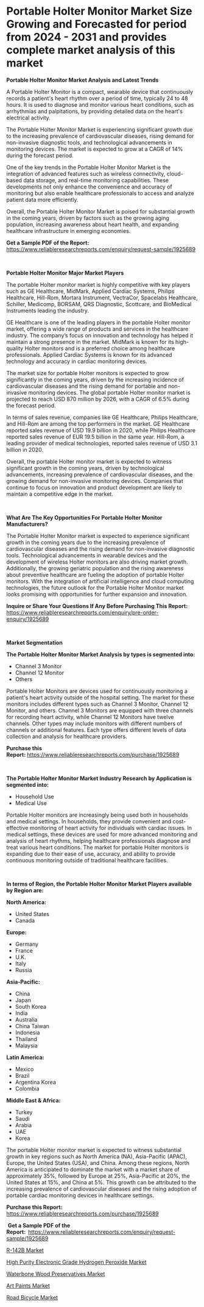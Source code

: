 <p><h1>Portable Holter Monitor Market Size Growing and Forecasted for period from 2024 - 2031 and provides complete market analysis of this market</h1></p><p><strong>Portable Holter Monitor Market Analysis and Latest Trends</strong></p>
<p><p>A Portable Holter Monitor is a compact, wearable device that continuously records a patient's heart rhythm over a period of time, typically 24 to 48 hours. It is used to diagnose and monitor various heart conditions, such as arrhythmias and palpitations, by providing detailed data on the heart's electrical activity.</p><p>The Portable Holter Monitor Market is experiencing significant growth due to the increasing prevalence of cardiovascular diseases, rising demand for non-invasive diagnostic tools, and technological advancements in monitoring devices. The market is expected to grow at a CAGR of 14% during the forecast period.</p><p>One of the key trends in the Portable Holter Monitor Market is the integration of advanced features such as wireless connectivity, cloud-based data storage, and real-time monitoring capabilities. These developments not only enhance the convenience and accuracy of monitoring but also enable healthcare professionals to access and analyze patient data more efficiently.</p><p>Overall, the Portable Holter Monitor Market is poised for substantial growth in the coming years, driven by factors such as the growing aging population, increasing awareness about heart health, and expanding healthcare infrastructure in emerging economies.</p></p>
<p><strong>Get a Sample PDF of the Report:&nbsp;</strong> <a href="https://www.reliableresearchreports.com/enquiry/request-sample/1925689">https://www.reliableresearchreports.com/enquiry/request-sample/1925689</a></p>
<p>&nbsp;</p>
<p><strong>Portable Holter Monitor Major Market Players</strong></p>
<p><p>The portable Holter monitor market is highly competitive with key players such as GE Healthcare, MidMark, Applied Cardiac Systems, Philips Healthcare, Hill-Rom, Mortara Instrument, VectraCor, Spacelabs Healthcare, Schiller, Medicomp, BORSAM, QRS Diagnostic, Scottcare, and BioMedical Instruments leading the industry.</p><p>GE Healthcare is one of the leading players in the portable Holter monitor market, offering a wide range of products and services in the healthcare industry. The company’s focus on innovation and technology has helped it maintain a strong presence in the market. MidMark is known for its high-quality Holter monitors and is a preferred choice among healthcare professionals. Applied Cardiac Systems is known for its advanced technology and accuracy in cardiac monitoring devices.</p><p>The market size for portable Holter monitors is expected to grow significantly in the coming years, driven by the increasing incidence of cardiovascular diseases and the rising demand for portable and non-invasive monitoring devices. The global portable Holter monitor market is projected to reach USD 870 million by 2026, with a CAGR of 6.5% during the forecast period.</p><p>In terms of sales revenue, companies like GE Healthcare, Philips Healthcare, and Hill-Rom are among the top performers in the market. GE Healthcare reported sales revenue of USD 19.9 billion in 2020, while Philips Healthcare reported sales revenue of EUR 19.5 billion in the same year. Hill-Rom, a leading provider of medical technologies, reported sales revenue of USD 3.1 billion in 2020.</p><p>Overall, the portable Holter monitor market is expected to witness significant growth in the coming years, driven by technological advancements, increasing prevalence of cardiovascular diseases, and the growing demand for non-invasive monitoring devices. Companies that continue to focus on innovation and product development are likely to maintain a competitive edge in the market.</p></p>
<p>&nbsp;</p>
<p><strong>What Are The Key Opportunities For Portable Holter Monitor Manufacturers?</strong></p>
<p><p>The Portable Holter Monitor market is expected to experience significant growth in the coming years due to the increasing prevalence of cardiovascular diseases and the rising demand for non-invasive diagnostic tools. Technological advancements in wearable devices and the development of wireless Holter monitors are also driving market growth. Additionally, the growing geriatric population and the rising awareness about preventive healthcare are fueling the adoption of portable Holter monitors. With the integration of artificial intelligence and cloud computing technologies, the future outlook for the Portable Holter Monitor market looks promising with opportunities for further expansion and innovation.</p></p>
<p><strong>Inquire or Share Your Questions If Any Before Purchasing This Report:</strong> <a href="https://www.reliableresearchreports.com/enquiry/pre-order-enquiry/1925689">https://www.reliableresearchreports.com/enquiry/pre-order-enquiry/1925689</a></p>
<p>&nbsp;</p>
<p><strong>Market Segmentation</strong></p>
<p><strong>The Portable Holter Monitor Market Analysis by types is segmented into:</strong></p>
<p><ul><li>Channel 3 Monitor</li><li>Channel 12 Monitor</li><li>Others</li></ul></p>
<p><p>Portable Holter Monitors are devices used for continuously monitoring a patient's heart activity outside of the hospital setting. The market for these monitors includes different types such as Channel 3 Monitor, Channel 12 Monitor, and others. Channel 3 Monitors are equipped with three channels for recording heart activity, while Channel 12 Monitors have twelve channels. Other types may include monitors with different numbers of channels or additional features. Each type offers different levels of data collection and analysis for healthcare providers.</p></p>
<p><strong>Purchase this Report:&nbsp;</strong><a href="https://www.reliableresearchreports.com/purchase/1925689">https://www.reliableresearchreports.com/purchase/1925689</a></p>
<p>&nbsp;</p>
<p><strong>The Portable Holter Monitor Market Industry Research by Application is segmented into:</strong></p>
<p><ul><li>Household Use</li><li>Medical Use</li></ul></p>
<p><p>Portable Holter monitors are increasingly being used both in households and medical settings. In households, they provide convenient and cost-effective monitoring of heart activity for individuals with cardiac issues. In medical settings, these devices are used for more advanced monitoring and analysis of heart rhythms, helping healthcare professionals diagnose and treat various heart conditions. The market for portable Holter monitors is expanding due to their ease of use, accuracy, and ability to provide continuous monitoring outside of traditional healthcare facilities.</p></p>
<p>&nbsp;</p>
<p><strong>In terms of Region, the Portable Holter Monitor Market Players available by Region are:</strong></p>
<p>
    <p> <strong> North America: </strong>
        <ul>
            <li>United States</li>
            <li>Canada</li>
        </ul>
        </p> 
    <p> <strong> Europe: </strong>
        <ul>
            <li>Germany</li>
            <li>France</li>
            <li>U.K.</li>
            <li>Italy</li>
            <li>Russia</li>
        </ul>
        </p> 
    <p> <strong> Asia-Pacific: </strong>
        <ul>
            <li>China</li>
            <li>Japan</li>
            <li>South Korea</li>
            <li>India</li>
            <li>Australia</li>
            <li>China Taiwan</li>
            <li>Indonesia</li>
            <li>Thailand</li>
            <li>Malaysia</li>
        </ul>
        </p> 
    <p> <strong> Latin America: </strong>
        <ul>
            <li>Mexico</li>
            <li>Brazil</li>
            <li>Argentina Korea</li>
            <li>Colombia</li>
        </ul>
        </p> 
    <p> <strong> Middle East & Africa: </strong>
        <ul>
            <li>Turkey</li>
            <li>Saudi</li>
            <li>Arabia</li>
            <li>UAE</li>
            <li>Korea</li>
        </ul>
    </p>
    </p>
<p><p>The portable Holter monitor market is expected to witness substantial growth in key regions such as North America (NA), Asia-Pacific (APAC), Europe, the United States (USA), and China. Among these regions, North America is anticipated to dominate the market with a market share of approximately 35%, followed by Europe at 25%, Asia-Pacific at 20%, the United States at 15%, and China at 5%. This growth can be attributed to the increasing prevalence of cardiovascular diseases and the rising adoption of portable cardiac monitoring devices in healthcare settings.</p></p>
<p><strong>Purchase this Report: </strong><a href="https://www.reliableresearchreports.com/purchase/1925689">https://www.reliableresearchreports.com/purchase/1925689</a></p>
<p>&nbsp;<strong>Get a Sample PDF of the Report:&nbsp;&nbsp;</strong><a href="https://www.reliableresearchreports.com/enquiry/request-sample/1925689">https://www.reliableresearchreports.com/enquiry/request-sample/1925689</a></p>
<p><strong></strong></p>
<p><p><a href="https://circular-yam-9b9.notion.site/R-142B-Market-Growth-Market-Trends-COVID-19-Impact-and-Forecasts-for-period-from-2024-2031-47519fed40e447f189078bc7f9944224">R-142B Market</a></p><p><a href="https://cedar-agate-3da.notion.site/High-Purity-Electronic-Grade-Hydrogen-Peroxide-Market-Size-Furnishes-Valuable-Information-Encompassi-7f66412df55f413ca6c16c7e58dbd9cf">High Purity Electronic Grade Hydrogen Peroxide Market</a></p><p><a href="https://copper-carbon-84f.notion.site/Waterbone-Wood-Preservatives-Market-Research-Report-Unlocks-Analysis-on-the-Market-Financial-Status--16b38a15e66b47f786de15c8a760865a">Waterbone Wood Preservatives Market</a></p><p><a href="https://view.publitas.com/reportprime-1/art-paints-market-size-and-examines-its-market-scope-with-a-primary-focus-on-growth-opportunities-and-forecasted-trends-spanning-from-2024-to-2031/">Art Paints Market</a></p><p><a href="https://view.publitas.com/reportprime-1/road-bicycle-market-challenges-opportunities-and-growth-drivers-and-major-market-players-forecasted-for-period-from-2024-2031/">Road Bicycle Market</a></p></p>